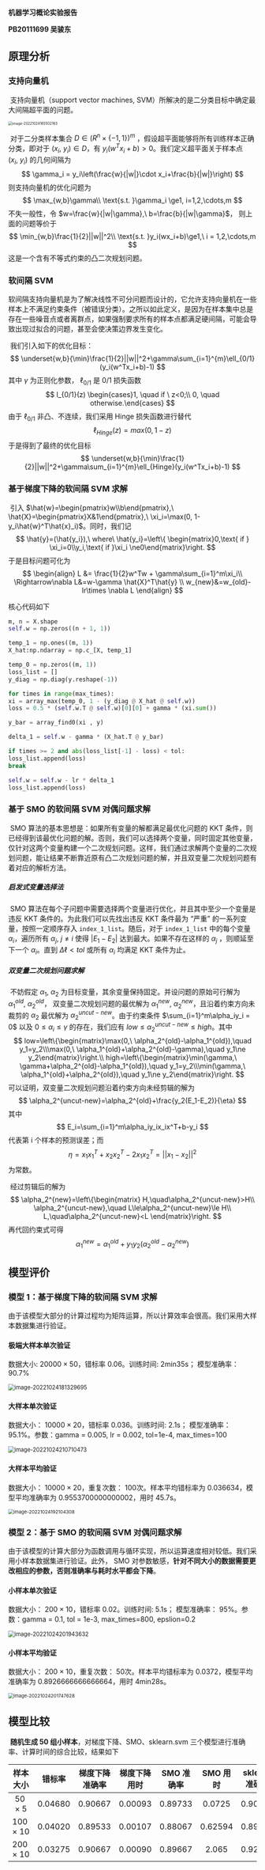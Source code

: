 **机器学习概论实验报告**

**PB20111699 吴骏东**



## 原理分析

### 支持向量机

​		支持向量机（support vector machines, SVM）所解决的是二分类目标中确定最大间隔超平面的问题。

<img src="./pics/p1.png" alt="image-20221024165502163" style="zoom:50%;" />

​		对于二分类样本集合 $D\in(R^n\times\{-1,1\})^m$ ，假设超平面能够将所有训练样本正确分类，即对于 $(x_i,\ y_i)\in D$，有 $y_i(w^Tx_i+b)>0$。我们定义超平面关于样本点 $(x_i,\ y_i)$ 的几何间隔为
$$
\gamma_i = y_i\left(\frac{w}{|w|}\cdot x_i+\frac{b}{|w|}\right)
$$
则支持向量机的优化问题为
$$
\max_{w,b}\gamma\\
\text{s.t. }\gamma_i \ge1, i=1,2,\cdots,m
$$
不失一般性，令 $w=\frac{w}{|w|\gamma},\ b=\frac{b}{|w|\gamma}$， 则上面的问题等价于
$$
\min_{w,b}\frac{1}{2}||w||^2\\
\text{s.t. }y_i(wx_i+b)\ge1,\ i = 1,2,\cdots,m
$$
这是一个含有不等式约束的凸二次规划问题。



### 软间隔 SVM

​		软间隔支持向量机是为了解决线性不可分问题而设计的，它允许支持向量机在一些样本上不满足约束条件（被错误分类）。之所以如此定义，是因为在样本集中总是存在一些噪音点或者离群点，如果强制要求所有的样本点都满足硬间隔，可能会导致出现过拟合的问题，甚至会使决策边界发生变化。

​		我们引入如下的优化目标：
$$
\underset{w,b}{\min}\frac{1}{2}||w||^2+\gamma\sum_{i=1}^{m}\ell_{0/1}(y_i(w^Tx_i+b)-1)
$$
其中 $\gamma$ 为正则化参数， $\ell_{0/1}$ 是 0/1 损失函数
$$
l_{0/1}(z) \begin{cases}1, \quad if \ z<0;\\ 0, \quad otherwise.\end{cases}
$$
由于 $\ell_{0/1}$ 非凸、不连续，我们采用 Hinge 损失函数进行替代
$$
\ell_{Hinge}(z)=max(0,1-z)
$$
于是得到了最终的优化目标
$$
\underset{w,b}{\min}\frac{1}{2}||w||^2+\gamma\sum_{i=1}^{m}\ell_{Hinge}(y_i(w^Tx_i+b)-1)
$$



### 基于梯度下降的软间隔 SVM 求解

​		引入 $\hat{w}=\begin{pmatrix}w\\b\end{pmatrix},\ \hat{X}=\begin{pmatrix}X&1\end{pmatrix},\ \xi_i=\max(0, 1-y_i\hat{w}^T\hat{x}_i)$。同时，我们记 
$$
\hat{y}=(\hat{y_i}),\ where\ \hat{y_i}=\left\{ \begin{matrix}0,\text{ if } \xi_i=0\\y_i,\text{ if }\xi_i \ne0\end{matrix}\right.
$$
于是目标问题可化为
$$
\begin{align}
L &= \frac{1}{2}w^Tw + \gamma\sum_{i=1}^m\xi_i\\
\Rightarrow\nabla L&=w-\gamma \hat{X}^T\hat{y} \\
w_{new}&=w_{old}-lr\times \nabla L
\end{align}
$$


核心代码如下

```python
m, n = X.shape
self.w = np.zeros((n + 1, 1))

temp_1 = np.ones((m, 1))
X_hat:np.ndarray = np.c_[X, temp_1]

temp_0 = np.zeros((m, 1))
loss_list = []
y_diag = np.diag(y.reshape(-1))

for times in range(max_times):
xi = array_max(temp_0, 1 - (y_diag @ X_hat @ self.w))
loss = 0.5 * (self.w.T @ self.w)[0][0] + gamma * (xi.sum())

y_bar = array_find0(xi , y)

delta_1 = self.w - gamma * (X_hat.T @ y_bar)

if times >= 2 and abs(loss_list[-1] - loss) < tol:
loss_list.append(loss)
break

self.w = self.w - lr * delta_1
loss_list.append(loss)
```



### 基于 SMO 的软间隔 SVM 对偶问题求解

​		SMO 算法的基本思想是：如果所有变量的解都满足最优化问题的 KKT 条件，则已经得到该最优化问题的解。否则，我们可以选择两个变量，同时固定其他变量，仅针对这两个变量构建一个二次规划问题。
​		这样，我们通过求解两个变量的二次规划问题，能让结果不断靠近原有凸二次规划问题的解，并且双变量二次规划问题有着对应的解析方法。

##### 启发式变量选择法

​		SMO 算法在每个子问题中需要选择两个变量进行优化，并且其中至少一个变量是违反 KKT 条件的。为此我们可以先找出违反 KKT 条件最为 “严重” 的一系列变量，按照一定顺序存入 `index_1_list`。随后，对于 `index_1_list` 中的每个变量 $\alpha_i$，遍历所有 $\alpha_j,\ j\ne i$ 使得 $|E_1-E_2|$ 达到最大。如果不存在这样的 $\alpha_j$ ，则顺延至下一个 $\alpha_i$。直到 $\Delta\ell<tol$ 或所有 $\alpha_i$ 均满足 KKT 条件为止。



##### 双变量二次规划问题求解

​		不妨假定 $\alpha_1,\ \alpha_2$ 为目标变量，其余变量保持固定。并设问题的原始可行解为 $\alpha_1^{old},\ \alpha_2^{old}$， 双变量二次规划问题的最优解为 $\alpha_1^{new},\ \alpha_2^{new}$，且沿着约束方向未裁剪的 $\alpha_2$ 最优解为 $\alpha_2^{uncut-new}$。由于约束条件 $\sum_{i=1}^m\alpha_iy_i = 0$ 以及 $0 \le \alpha_i\le \gamma$ 的存在，我们应有 $low\le\alpha_2^{uncut-new}\le high$。其中
$$
low=\left\{\begin{matrix}\max(0,\ \alpha_2^{old}-\alpha_1^{old}),\quad y_1=y_2\\\max(0,\ \alpha_1^{old}+\alpha_2^{old}-\gamma),\quad y_1\ne y_2\end{matrix}\right.\\
high=\left\{\begin{matrix}\min(\gamma,\ \gamma+\alpha_2^{old}-\alpha_1^{old}),\quad y_1=y_2\\\min(\gamma,\ \alpha_1^{old}+\alpha_2^{old}),\quad y_1\ne y_2\end{matrix}\right.
$$
可以证明，双变量二次规划问题沿着约束方向未经剪辑的解为
$$
\alpha_2^{uncut-new}=\alpha_2^{old}+\frac{y_2(E_1-E_2)}{\eta}
$$
其中 
$$
E_i=\sum_{i=1}^m\alpha_iy_ix_ix^T+b-y_i
$$
代表第 i 个样本的预测误差；而
$$
\eta=x_1x_1^T+x_2x_2^T-2x_1x_2^T=||x_1-x_2||^2
$$
为常数。

​		经过剪辑后的解为 
$$
\alpha_2^{new}=\left\{\begin{matrix}
H,\quad\alpha_2^{uncut-new}>H\\
\alpha_2^{uncut-new},\quad L\le\alpha_2^{uncut-new}\le H\\
L,\quad\alpha_2^{uncut-new}<L
\end{matrix}\right.
$$
再代回约束式可得
$$
\alpha_1^{new}=\alpha_1^{old}+y_1y_2(\alpha_2^{old}-\alpha_2^{new})
$$





## 模型评价

### 模型 1：基于梯度下降的软间隔 SVM 求解

​		由于该模型大部分的计算过程均为矩阵运算，所以计算效率会很高。我们采用大样本数据集进行验证。



#### 极端大样本单次验证

数据大小: $20000\times50$，错标率 0.06。训练时间: 2min35s； 模型准确率： 90.7%

<img src="\pics\p2.png" alt="image-20221024181329695" style="zoom:80%;" />



#### 大样本单次验证

数据大小： $10000 \times 20$，错标率 0.036。训练时间: 2.1s； 模型准确率： 95.1%。参数：gamma = 0.005, lr = 0.002, tol=1e-4, max_times=100

<img src="pics\p6.png" alt="image-20221024210710473" style="zoom: 80%;" />



#### 大样本平均验证

数据大小： $10000 \times 20$，重复次数： 100次。样本平均错标率为 0.036634，模型平均准确率为 0.9553700000000002，用时 45.7s。

<img src="./pics/p3.png" alt="image-20221024192104308" style="zoom: 67%;" />





### 模型 2：基于 SMO 的软间隔 SVM 对偶问题求解

​		由于该模型的计算大部分为函数调用与循环实现，所以运算速度相对较低。我们采用小样本数据集进行验证。此外， SMO 对参数敏感，**针对不同大小的数据需要更改相应的参数，否则准确率与耗时水平都会下降**。



#### 小样本单次验证

数据大小： $200 \times 10$，错标率 0.02。训练时间: 5.1s； 模型准确率： 95%。参数：gamma = 0.1, tol = 1e-3, max_times=800, epslion=0.2

<img src="\pics\p5.png" alt="image-20221024201943632" style="zoom:80%;" />





#### 小样本平均验证

数据大小： $200 \times 10$，重复次数： 50次。样本平均错标率为 0.0372，模型平均准确率为 0.8926666666666664，用时 4min28s。

<img src="pics\p4.png" alt="image-20221024201747628" style="zoom:67%;" />



## 模型比较

​		**随机生成 50 组小样本**，对梯度下降、SMO、sklearn.svm 三个模型进行准确率、计算时间的综合比较，结果如下

|   样本大小    | 错标率  | 梯度下降准确率 | 梯度下降用时 | SMO 准确率 | SMO 用时 | sklearn 准确率 | sklearn 用时 |
| :-----------: | :-----: | :------------: | :----------: | :--------: | :------: | :------------: | :----------: |
|  $50\times5$  | 0.04680 |    0.90667     |   0.00093    |  0.89733   |  0.0725  |    0.90133     |     0.0      |
| $100\times10$ | 0.04020 |    0.89533     |   0.00107    |  0.88067   | 0.62594  |    0.89333     |   0.00125    |
| $200\times10$ | 0.03275 |    0.90667     |   0.00090    |  0.89667   |  2.065   |    0.92917     |   0.00547    |

